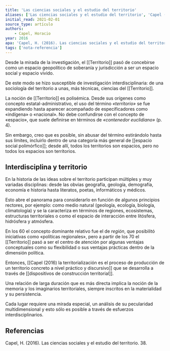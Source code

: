 ```yaml
---
title: 'Las ciencias sociales y el estudio del territorio'
aliases: ['Las ciencias sociales y el estudio del territorio', 'Capel (2016)']
initial_read: 2021-02-01
source_type: artículo
authors: 
    - Capel, Horacio
year: 2016
apa: 'Capel, H. (2016). Las ciencias sociales y el estudio del territorio. 38.'
tags: ['nota-referencia']
---
```

Desde la mirada de la investigación, el [[Territorio]] pasó de concebirse como un espacio geopolítico de soberanía y jurisdicción  a ser un espacio social y espacio vivido.

De este modo se hizo susceptible de investigación interdisciplinaria: de una sociología del territorio a unas, más técnicas, ciencias del [[Territorio]].

La noción de [[Territorio]] es polisémica. Desde sus orígenes como concepto estatal-administrativo, el uso del término *«territorio»* se fue expandiendo hasta aparecer acompañado de especificadores como «indígena» o «nacional». No debe confundirse con el concepto de «espacio», que suele definirse en términos de *«contenedor euclidiano»* (p. 4).

Sin embargo, creo que es posible, sin abusar del término estirándolo hasta sus límites, incluirlo dentro de una categoría más general de [[espacio social polimórfico]]; desde allí, todos los territorios son espacios, pero no todos los espacios son territorios. 

## Interdisciplina y territorio

En la historia de las ideas sobre el territorio participan múltiples y muy variadas disciplinas: desde las obvias geografía, geología, demografía, economía e historia hasta literatos, poetas, informáticos y médicos.

Esto abre el panorama para considerarlo en función de algunos principios rectores, por ejemplo: como medio natural (geología, ecología, biología, climatología) y se la caracteriza en términos de regiones, ecosistemas, estructuras territoriales o como el espacio de interacción entre litósfera, hidrósfera y atmósfera.

En los 60 el concepto dominante relativo fue el de *región*, que posibilitó iniciativas como «políticas regionales», pero a partir de los 70 el [[Territorio]] pasó a ser el centro de atención por algunas ventajas conceptuales como su flexibilidad o sus ventajas prácticas dentro de la dimensión política.

Entonces, [[Capel (2016) la territorialización es el proceso de producción de un territorio concreto a nivel práctico y discursivo]] que se desarrolla a través de [[dispositivos de construcción territorial]].

Una relación de larga duración que es más directa implica la noción de la memoria y los imaginarios territoriales, siempre inscritos en la materialidad y su persistencia.

Cada lugar requiere una mirada especial, un análisis de su pecularidad multidimensional y esto sólo es posible a través de esfuerzos interdisciplinarios.

## Referencias

Capel, H. (2016). Las ciencias sociales y el estudio del territorio. 38.
